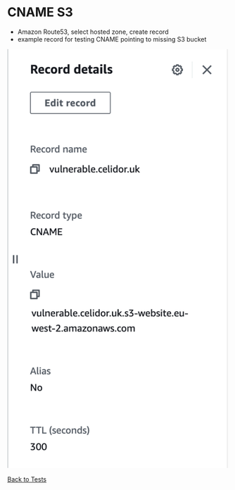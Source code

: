 # CNAME S3
* Amazon Route53, select hosted zone, create record
* example record for testing CNAME pointing to missing S3 bucket

![Alt text](images/cname-s3.png?raw=true "Example DNS record")

[Back to Tests](..\tests.md)
